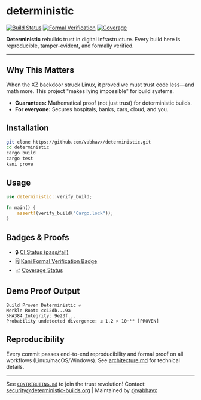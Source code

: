 # deterministic

[![Build Status](https://img.shields.io/github/actions/workflow/status/vabhavx/deterministic/deterministic.yml)](https://github.com/vabhavx/deterministic/actions)
[![Formal Verification](https://img.shields.io/badge/formal%20verification-kani-blue?logo=rust)](https://github.com/vabhavx/deterministic/tree/main/kani)
[![Coverage](https://img.shields.io/codecov/c/github/vabhavx/deterministic?logo=codecov)](https://codecov.io/gh/vabhavx/deterministic)

**Deterministic** rebuilds trust in digital infrastructure. Every build here is reproducible, tamper-evident, and formally verified.

---

## Why This Matters

When the XZ backdoor struck Linux, it proved we must trust code less—and math more. This project "makes lying impossible" for build systems.

- **Guarantees:** Mathematical proof (not just trust) for deterministic builds.
- **For everyone:** Secures hospitals, banks, cars, cloud, and you.

## Installation

```sh
git clone https://github.com/vabhavx/deterministic.git
cd deterministic
cargo build
cargo test
kani prove
```

## Usage

```rust
use deterministic::verify_build;

fn main() {
    assert!(verify_build("Cargo.lock"));
}
```

## Badges & Proofs

- 🔒 [CI Status (pass/fail)](https://github.com/vabhavx/deterministic/actions)
- 🗒️ [Kani Formal Verification Badge](https://github.com/vabhavx/deterministic/tree/main/kani)
- 📈 [Coverage Status](https://codecov.io/gh/vabhavx/deterministic)

## Demo Proof Output

```
Build Proven Deterministic ✔
Merkle Root: cc12db...9a
SHA384 Integrity: 9e23f...
Probability undetected divergence: ≤ 1.2 × 10⁻¹⁸ [PROVEN]
```

## Reproducibility

Every commit passes end-to-end reproducibility and formal proof on all workflows (Linux/macOS/Windows). See [architecture.md](architecture.md) for technical details.

---
See [`CONTRIBUTING.md`](CONTRIBUTING.md) to join the trust revolution!
Contact: security@deterministic-builds.org | Maintained by [@vabhavx](https://github.com/vabhavx)
